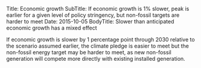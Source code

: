 Title: Economic growth
SubTitle: If economic growth is 1% slower, peak is earlier for a given level of policy stringency, but non-fossil targets are harder to meet
Date: 2015-10-05
BodyTitle: Slower than anticipated economic growth has a mixed effect

If economic growth is slower by 1 percentage point through 2030 relative
to the scenario assumed earlier, the climate pledge is easier to meet
but the non-fossil energy target may be harder to meet, as new non-fossil
generation will compete more directly with existing installed generation.


